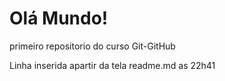 # Olá Mundo!

 primeiro repositorio do curso Git-GitHub

 Linha inserida apartir da tela readme.md as 22h41

